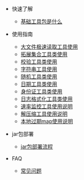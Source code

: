 * 快速了解

  * [基础工具包是什么](md/what.md)

* 使用指南
  * [大文件极速读取工具使用](md/big-file-reader.md)
  * [拓展集合工具类使用](md/ext-collection.md)
  * [校验工具类使用](md/checks.md)
  * [字符串工具使用](md/strings.md)
  * [随机工具类使用](md/randoms.md)
  * [日期工具类使用](md/dates.md)
  * [身份证工具类使用](md/idcards.md)
  * [日志格式化工具类使用](md/log-formats.md)
  * [速率监控工具使用说明](md/progress-listener.md)
  * [解压缩工具使用说明](md/tars.md)
  * [本地过期map使用说明](md/expire-map.md)

* jar包部署
  * [jar包部署流程](md/deploy.md)

* FAQ
  * [常见问题](md/faq.md)


